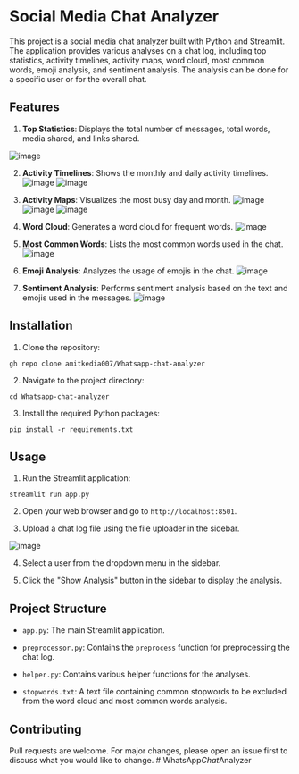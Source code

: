 # Social Media Chat Analyzer

This project is a social media chat analyzer built with Python and Streamlit. The application provides various analyses on a chat log, including top statistics, activity timelines, activity maps, word cloud, most common words, emoji analysis, and sentiment analysis. The analysis can be done for a specific user or for the overall chat.

## Features

1. **Top Statistics**: Displays the total number of messages, total words, media shared, and links shared.

![image](https://github.com/amitkedia007/Whatsapp-chat-analyzer/assets/83700281/09838d81-79d1-48e9-b705-caedb885f797)

2. **Activity Timelines**: Shows the monthly and daily activity timelines.
![image](https://github.com/amitkedia007/Whatsapp-chat-analyzer/assets/83700281/c09ed3c6-b4aa-45be-9608-6ff44532a1a8)
![image](https://github.com/amitkedia007/Whatsapp-chat-analyzer/assets/83700281/2cff8753-8523-4d05-b20a-8fab31a3cf8e)

3. **Activity Maps**: Visualizes the most busy day and month.
![image](https://github.com/amitkedia007/Whatsapp-chat-analyzer/assets/83700281/4ca50b46-34f0-4aa3-b009-f547db35aff6)
![image](https://github.com/amitkedia007/Whatsapp-chat-analyzer/assets/83700281/1a0de54c-e896-4f58-9355-28fb2f932676)
![image](https://github.com/amitkedia007/Whatsapp-chat-analyzer/assets/83700281/e9b01318-09cd-48df-85b8-58c79440bfb4)

4. **Word Cloud**: Generates a word cloud for frequent words.
![image](https://github.com/amitkedia007/Whatsapp-chat-analyzer/assets/83700281/5a4a5f83-d5df-4c73-95eb-4279b5a59328)

5. **Most Common Words**: Lists the most common words used in the chat.
![image](https://github.com/amitkedia007/Whatsapp-chat-analyzer/assets/83700281/5b38d033-b0e0-4c02-806a-f29e0663870d)

6. **Emoji Analysis**: Analyzes the usage of emojis in the chat.
![image](https://github.com/amitkedia007/Whatsapp-chat-analyzer/assets/83700281/625211ac-66f7-487c-b7e5-c769e7518b34)

7. **Sentiment Analysis**: Performs sentiment analysis based on the text and emojis used in the messages.
![image](https://github.com/amitkedia007/Whatsapp-chat-analyzer/assets/83700281/3b138135-21ee-454d-812c-5928266f3e21)

## Installation

1. Clone the repository:
```
gh repo clone amitkedia007/Whatsapp-chat-analyzer
```

2. Navigate to the project directory:
```
cd Whatsapp-chat-analyzer
```

3. Install the required Python packages:
```
pip install -r requirements.txt
```

## Usage

1. Run the Streamlit application:
```
streamlit run app.py
```

2. Open your web browser and go to `http://localhost:8501`.

3. Upload a chat log file using the file uploader in the sidebar.

![image](https://github.com/amitkedia007/Whatsapp-chat-analyzer/assets/83700281/0aa826e8-e54d-453d-aa23-aad7ca74701a)


4. Select a user from the dropdown menu in the sidebar.

5. Click the "Show Analysis" button in the sidebar to display the analysis.

## Project Structure

- `app.py`: The main Streamlit application.

- `preprocessor.py`: Contains the `preprocess` function for preprocessing the chat log.

- `helper.py`: Contains various helper functions for the analyses.

- `stopwords.txt`: A text file containing common stopwords to be excluded from the word cloud and most common words analysis.

## Contributing

Pull requests are welcome. For major changes, please open an issue first to discuss what you would like to change.
#   W h a t s A p p _ C h a t _ A n a l y z e r  
 